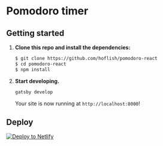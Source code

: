 # Pomodoro timer

## Getting started

1.  **Clone this repo and install the dependencies:**

    ```sh
    $ git clone https://github.com/hoflish/pomodoro-react
    $ cd pomodoro-react
    $ npm install

    ```

1.  **Start developing.**

    ```sh
    gatsby develop
    ```
    Your site is now running at `http://localhost:8000`!


## Deploy

[![Deploy to Netlify](https://www.netlify.com/img/deploy/button.svg)](https://app.netlify.com/start/deploy?repository=https://github.com/hoflish/pomodoro-react)
